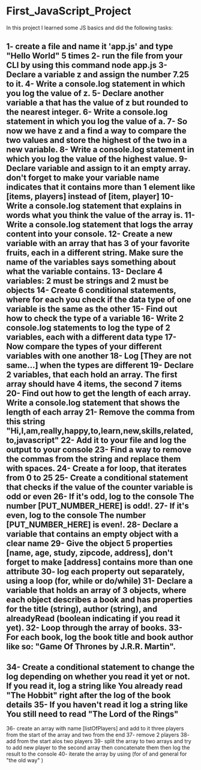 # First_JavaScript_Project

In this project I learned some JS basics and did the following tasks:

1- create a file and name it 'app.js' and type "Hello World" 5 times 
2- run the file from your CLI by using this command node app.js
3- Declare a variable z and assign the number 7.25 to it.
4- Write a console.log statement in which you log the value of z.
5- Declare another variable a that has the value of z but rounded to the nearest integer.
6- Write a console.log statement in which you log the value of a.
7- So now we have z and a find a way to compare the two values and store the highest of the two in a new variable.
8- Write a console.log statement in which you log the value of the highest value.
9- Declare variable and assign to it an empty array. don't forget to make your variable name indicates that it contains more than 1 element like [items, players] instead of [item, player]
10- Write a console.log statement that explains in words what you think the value of the array is.
11- Write a console.log statement that logs the array content into your console.
12- Create a new variable with an array that has 3 of your favorite fruits, each in a different string. Make sure the name of the variables says something about what the variable contains.
13- Declare 4 variables: 2 must be strings and 2 must be objects
14- Create 6 conditional statements, where for each you check if the data type of one variable is the same as the other
15- Find out how to check the type of a variable
16- Write 2 console.log statements to log the type of 2 variables, each with a different data type
17- Now compare the types of your different variables with one another
18- Log [They are not same...] when the types are different
19- Declare 2 variables, that each hold an array. The first array should have 4 items, the second 7 items
20- Find out how to get the length of each array. Write a console.log statement that shows the length of each array
21- Remove the comma from this string "Hi,I,am,really,happy,to,learn,new,skills,related,to,javascript"
22- Add it to your file and log the output to your console
23- Find a way to remove the commas from the string and replace them with spaces.
24- Create a for loop, that iterates from 0 to 25
25- Create a conditional statement that checks if the value of the counter variable is odd or even
26- If it's odd, log to the console The number [PUT_NUMBER_HERE] is odd!.
27- If it's even, log to the console The number [PUT_NUMBER_HERE] is even!.
28- Declare a variable that contains an empty object with a clear name
29- Give the object 5 properties [name, age, study, zipcode, address], don't forget to make [address] contains more than one attribute 
30- log each property out separately, using a loop (for, while or do/while)
31- Declare a variable that holds an array of 3 objects, 
where each object describes a book and has properties for the title (string), author (string), and alreadyRead (boolean indicating if you read it yet).
32- Loop through the array of books.
33- For each book, log the book title and book author like so: "Game Of Thrones by J.R.R. Martin".
--------------------------------------------------------
34- Create a conditional statement to change the log depending on whether you read it yet or not. 
If you read it, log a string like You already read "The Hobbit" right after the log of the book details
35- If you haven't read it log a string like You still need to read "The Lord of the Rings"
------------------------------------------------------
36- create an array with name [listOfPlayers] and add to it three players from the start of the array and two from the end
37- remove 2 players
38- add from the start alos two players 
39- split the array to two arrays and try to add new player to the second array then concatenate them then log the result to the console 
40- iterate the array by using (for of and general for "the old way" )

